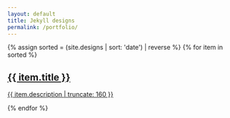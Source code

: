 ```yaml
---
layout: default
title: Jekyll designs
permalink: /portfolio/
---
```


<div class="portfolio">
    {% assign sorted = (site.designs | sort: 'date') | reverse %}
    {% for item in sorted %}
    	<a class="portfolio-item" href="{{ item.url | prepend: site.baseurl }}">
    		<div class="thumbnail img-wrapper"><img src="{{ item.img_url | prepend: site.baseurl }}", alt=""></img></div>
			<h2>{{ item.title }}</h2>
			<p class="post-excerpt">{{ item.description | truncate: 160 }}</p>
		</a>
    {% endfor %}
</div>




